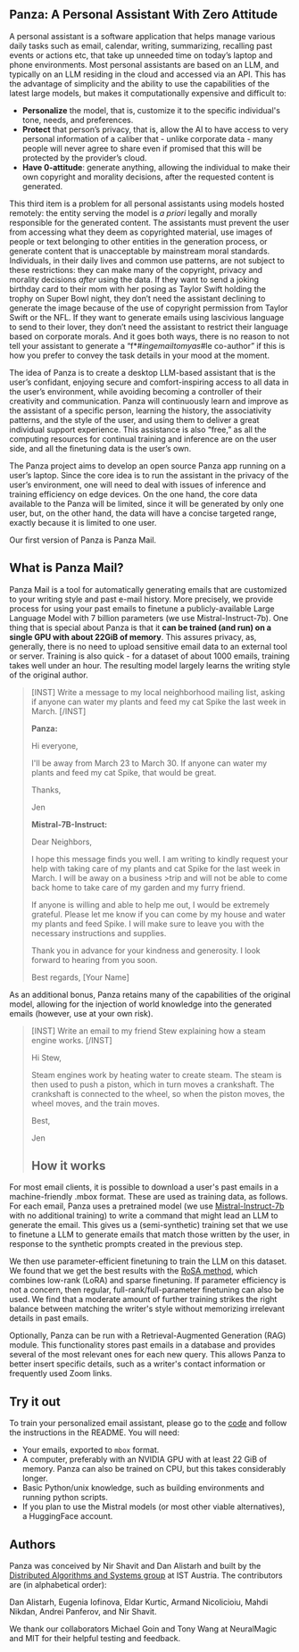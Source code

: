 ## Panza: A Personal Assistant With Zero Attitude

A personal assistant is a software application that helps manage various daily tasks such as email, calendar, writing, summarizing, recalling past events or actions etc, that take up unneeded time on today’s laptop and phone environments. Most personal assistants are based on an LLM, and typically on an LLM residing in the cloud and accessed via an API. This has the advantage of simplicity and the ability to use the capabilities of the latest large models, but makes it computationally expensive and difficult to: 
- **Personalize** the model, that is, customize it to the specific individual's tone, needs, and preferences. 
- **Protect** that person’s privacy, that is, allow the AI to have access to very personal information of a caliber that - unlike corporate data - many people will never agree to share even if promised that this will be protected by the provider’s cloud. 
- **Have 0-attitude**: generate anything, allowing the individual to make their own copyright and morality decisions, after the requested content is generated. 

This third item is a problem for all personal assistants using models hosted remotely: the entity serving the model is _a priori_ legally and morally responsible for the generated content. The assistants must prevent the user from accessing what they deem as copyrighted material, use images of people or text belonging to other entities in the generation process, or generate content that is unacceptable by mainstream moral standards. Individuals, in their daily lives and common use patterns, are not subject to these restrictions: they can make many of the copyright, privacy and morality decisions _after_ using the data. If they want to send a joking birthday card to their mom with her posing as Taylor Swift holding the trophy on Super Bowl night, they don’t need the assistant declining to generate the image because of the use of copyright permission from Taylor Swift or the NFL. If they want to generate emails using lascivious language to send to their lover, they don’t need the assistant to restrict their language based on corporate morals. And it goes both ways, there is no reason to not tell your assistant to generate a “f*#$ing email to my as%$#le co-author” if this is how you prefer to convey the task details in your mood at the moment. 

The idea of Panza is to create a desktop LLM-based assistant that is the user’s confidant, enjoying secure and comfort-inspiring access to all data in the user’s environment, while avoiding becoming a controller of their creativity and communication. Panza will continuously learn and improve as the assistant of a specific person, learning the history, the associativity patterns, and the style of the user, and using them to deliver a great individual support experience. This assistance is also “free,” as all the computing resources for continual training and inference are on the user side, and all the finetuning data is the user’s own. 

The Panza project aims to develop an open source Panza app running on a user’s laptop.  Since the core idea is to run the assistant in the privacy of the user’s environment, one will need to deal with issues of inference and training efficiency on edge devices. On the one hand, the core data available to the Panza will be limited, since it will be generated by only one user, but, on the other hand, the data will have a concise targeted range, exactly because it is limited to one user. 

Our first version of Panza is Panza Mail.

## What is Panza Mail?
Panza Mail is a tool for automatically generating emails that are customized to your writing style and past e-mail history.
More precisely, we provide process for using your past emails to finetune a publicly-available Large Language Model with 7 billion parameters (we use Mistral-Instruct-7b).
One thing that is special about Panza is that it **can be trained (and run) on a single GPU with
about 22GiB of memory**. This assures privacy, as, generally, there is no need to upload sensitive email data to an external tool or server.
Training is also quick - for a dataset of about 1000 emails, training takes well under an hour. The resulting model largely learns the writing style of the original author.


> [INST] Write a message to my local neighborhood mailing list, asking if anyone can water my plants and feed my cat Spike the last week in March.
> [/INST]
>
>   **Panza:**
>
>  Hi everyone,
>
> I'll be away from March 23 to March 30. If anyone can water my plants and
> feed my cat Spike, that would be great.
>
> Thanks,
>
> Jen
>
> **Mistral-7B-Instruct:**
>
>Dear Neighbors,
>
>I hope this message finds you well. I am writing to kindly request your help with taking care of my plants and cat Spike for the last week in March. I will be away on a business >trip and will not be able to come back home to take care of my garden and my furry friend.
>
>If anyone is willing and able to help me out, I would be extremely grateful. Please let me know if you can come by my house and water my plants and feed Spike. I will make sure to leave you with the necessary instructions and supplies.
>
>Thank you in advance for your kindness and generosity. I look forward to hearing from you soon.
>
>Best regards,
>[Your Name]


As an additional bonus, Panza retains many of the capabilities of the original model, allowing for the injection of world knowledge into the generated emails (however, use at your own risk).


>[INST] Write an email to my friend Stew explaining how a steam engine works.
> [/INST]
>
> Hi Stew,
>
>Steam engines work by heating water to create steam. The steam is
>then used to push a piston, which in turn moves a crankshaft. The
>crankshaft is connected to the wheel, so when the piston moves, the
>wheel moves, and the train moves.
>
>Best,
>
>Jen
>
>## How it works
For most email clients, it is possible to download a user's past emails in a machine-friendly .mbox format.
These are used as training data, as follows. For each email, Panza uses a pretrained model (we use [Mistral-Instruct-7b](https://huggingface.co/mistralai/Mistral-7B-Instruct-v0.2) with no additional training) to write a command that might lead an LLM to generate the email. This gives us a (semi-synthetic) training set that we use to finetune a LLM to generate emails that match those written by the user, in response to the synthetic prompts created in the previous step.

We then use parameter-efficient finetuning to train the LLM on this dataset. We found that we get the best results with the [RoSA method](https://arxiv.org/pdf/2401.04679.pdf), which combines low-rank (LoRA) and sparse finetuning. If parameter efficiency is not a concern, then regular, full-rank/full-parameter finetuning can also be used. We find that a moderate amount of further training strikes the right balance between matching the writer's style without memorizing irrelevant details in past emails.

Optionally, Panza can be run with a Retrieval-Augmented Generation (RAG) module. This functionality stores past emails in a database and provides several of the most relevant ones for each new query. This allows Panza to better insert specific details, such as a writer's contact information or frequently used Zoom links.


## Try it out

To train your personalized email assistant, please go to the [code](https://github.com/IST-DASLab/panza-dev/tree/master) and follow the instructions in the README. You will need:
* Your emails, exported to `mbox` format.
* A computer, preferably with an NVIDIA GPU with at least 22 GiB of memory. Panza can also be trained on CPU, but this takes considerably longer.
* Basic Python/unix knowledge, such as building environments and running python scripts.
* If you plan to use the Mistral models (or most other viable alternatives), a HuggingFace account.

## Authors

Panza was conceived by Nir Shavit and Dan Alistarh and built by the [Distributed Algorithms and Systems group](https://ist.ac.at/en/research/alistarh-group/) at IST Austria. The contributors are (in alphabetical order):

Dan Alistarh, Eugenia Iofinova, Eldar Kurtic, Armand Nicolicioiu, Mahdi Nikdan, Andrei Panferov, and Nir Shavit.

We thank our collaborators Michael Goin and Tony Wang at NeuralMagic and MIT for their helpful testing and feedback.
